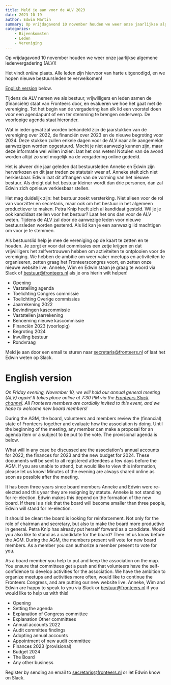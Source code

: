 ```yaml
---
title: Meld je aan voor de ALV 2023
date: 2023-10-19
author: Edwin Martin
summary: Op vrijdagavond 10 november houden we weer onze jaarlijkse algemene ledenvergadering! Het vindt online plaats. Alle leden zijn hiervoor van harte uitgenodigd, en we hopen nieuwe bestuursleden te verwelkomen!
categories:
    - Bijeenkomsten
    - Leden
    - Vereniging
---
```


Op vrijdagavond 10 november houden we weer onze jaarlijkse algemene ledenvergadering (ALV)!

Het vindt _online_ plaats. Alle leden zijn hiervoor van harte uitgenodigd, en we hopen nieuwe bestuursleden te verwelkomen!

[English version](#english) below.

Tijdens de ALV nemen we als bestuur, vrijwilligers en leden samen de (financiële) staat van Fronteers door, en evalueren we hoe het gaat met de vereniging. Tot het begin van de vergadering kan elk lid een voorstel doen voor een agendapunt of een ter stemming te brengen onderwerp. De voorlopige agenda staat hieronder.

Wat in ieder geval zal worden behandeld zijn de jaarstukken van de vereniging over 2022, de financiën over 2023 en de nieuwe begroting voor 2024. Deze stukken zullen enkele dagen voor de ALV naar alle aangemelde aanwezigen worden opgestuurd. Mocht je niet aanwezig kunnen zijn, maar deze informatie wel willen inzien: laat het ons weten! Notulen van de avond worden altijd zo snel mogelijk na de vergadering online gedeeld.

Het is alweer drie jaar geleden dat bestuursleden Anneke en Edwin zijn herverkozen en dit jaar treden ze statutair weer af. Anneke stelt zich niet herkiesbaar. Edwin laat dit afhangen van de vorming van het nieuwe bestuur. Als dreigt dat het bestuur kleiner wordt dan drie personen, dan zal Edwin zich opnieuw verkiesbaar stellen.

Het mag duidelijk zijn: het bestuur zoekt versterking. Niet alleen voor de rol van voorzitter en secretaris, maar ook om het bestuur in het algemeen productiever te maken. Petra Knip heeft zich al kandidaat gesteld. Wil je je ook kandidaat stellen voor het bestuur? Laat het ons dan voor de ALV weten. Tijdens de ALV zal door de aanwezige leden voor nieuwe bestuursleden worden gestemd. Als lid kan je een aanwezig lid machtigen om voor je te stemmen.

Als bestuurslid help je mee de vereniging op de kaart te zetten en te houden. Je zorgt er voor dat commissies een zetje krijgen en dat vrijwilligers het zelfvertrouwen hebben om activiteiten te ontplooien voor de vereniging. We hebben de ambitie om weer vaker meetups en activiteiten te organiseren, zetten graag het Fronteerscongres voort, en zetten onze nieuwe website live. Anneke, Wim en Edwin staan je graag te woord via Slack of [bestuur@fronteers.nl](mailto:bestuur@fronteers.nl) als je ons hierin wilt helpen!

-   Opening
-   Vaststelling agenda
-   Toelichting Congres commissie
-   Toelichting Overige commissies
-   Jaarrekening 2022
-   Bevindingen kascommissie
-   Vaststellen jaarrekening
-   Benoeming nieuwe kascommissie
-   Financiën 2023 (voorlopig)
-   Begroting 2024
-   Invulling bestuur
-   Rondvraag

Meld je aan door een email te sturen naar [secretaris@fronteers.nl](mailto:secretaris@fronteers.nl) of laat het Edwin weten op Slack.

# English version

*On Friday evening, November 10, we will hold our annual general meeting (ALV) again! It takes place *online* at 7:30 PM via the [Fronteers Slack channel](https://join.slack.com/t/fronteersnl/shared_invite/zt-k3wyhquf-atZIftTxxCaPRpRlO744xg). All Fronteers members are cordially invited to this event, and we hope to welcome new board members!*

During the AGM, the board, volunteers and members review the (financial) state of Fronteers together and evaluate how the association is doing. Until the beginning of the meeting, any member can make a proposal for an agenda item or a subject to be put to the vote. The provisional agenda is below.

What will in any case be discussed are the association's annual accounts for 2022, the finances for 2023 and the new budget for 2024. These documents will be sent to all registered attendees a few days before the AGM. If you are unable to attend, but would like to view this information, please let us know! Minutes of the evening are always shared online as soon as possible after the meeting.

It has been three years since board members Anneke and Edwin were re-elected and this year they are resigning by statute. Anneke is not standing for re-election. Edwin makes this depend on the formation of the new board. If there is a risk that the board will become smaller than three people, Edwin will stand for re-election.

It should be clear: the board is looking for reinforcement. Not only for the role of chairman and secretary, but also to make the board more productive in general. Petra Knip has already put herself forward as a candidate. Would you also like to stand as a candidate for the board? Then let us know before the AGM. During the AGM, the members present will vote for new board members. As a member you can authorize a member present to vote for you.

As a board member you help to put and keep the association on the map. You ensure that committees get a push and that volunteers have the self-confidence to develop activities for the association. We have the ambition to organize meetups and activities more often, would like to continue the Fronteers Congress, and are putting our new website live. Anneke, Wim and Edwin are happy to speak to you via Slack or [bestuur@fronteers.nl](mailto:bestuur@fronteers.nl) if you would like to help us with this!

-   Opening
-   Setting the agenda
-   Explanation of Congress committee
-   Explanation Other committees
-   Annual accounts 2022
-   Audit committee findings
-   Adopting annual accounts
-   Appointment of new audit committee
-   Finances 2023 (provisional)
-   Budget 2024
-   The Board
-   Any other business

Register by sending an email to [secretaris@fronteers.nl](mailto:secretaris@fronteers.nl) or let Edwin know on Slack.
